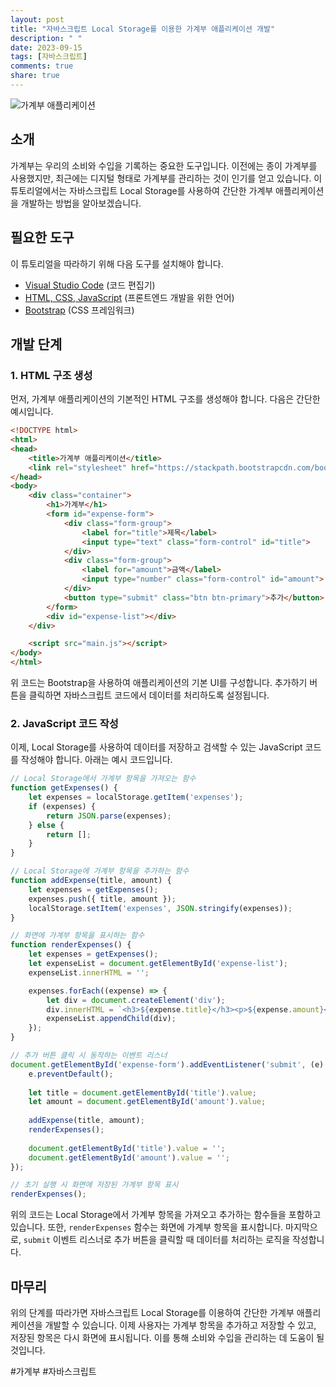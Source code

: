 ```yaml
---
layout: post
title: "자바스크립트 Local Storage를 이용한 가계부 애플리케이션 개발"
description: " "
date: 2023-09-15
tags: [자바스크립트]
comments: true
share: true
---
```


![가계부 애플리케이션](https://example.com/gaekkebu.png)

## 소개

가계부는 우리의 소비와 수입을 기록하는 중요한 도구입니다. 이전에는 종이 가계부를 사용했지만, 최근에는 디지털 형태로 가계부를 관리하는 것이 인기를 얻고 있습니다. 이 튜토리얼에서는 자바스크립트 Local Storage를 사용하여 간단한 가계부 애플리케이션을 개발하는 방법을 알아보겠습니다.

## 필요한 도구

이 튜토리얼을 따라하기 위해 다음 도구를 설치해야 합니다.

- [Visual Studio Code](https://code.visualstudio.com) (코드 편집기)
- [HTML, CSS, JavaScript](https://www.w3schools.com) (프론트엔드 개발을 위한 언어)
- [Bootstrap](https://getbootstrap.com) (CSS 프레임워크)

## 개발 단계

### 1. HTML 구조 생성

먼저, 가계부 애플리케이션의 기본적인 HTML 구조를 생성해야 합니다. 다음은 간단한 예시입니다.

```html
<!DOCTYPE html>
<html>
<head>
    <title>가계부 애플리케이션</title>
    <link rel="stylesheet" href="https://stackpath.bootstrapcdn.com/bootstrap/4.5.0/css/bootstrap.min.css">
</head>
<body>
    <div class="container">
        <h1>가계부</h1>
        <form id="expense-form">
            <div class="form-group">
                <label for="title">제목</label>
                <input type="text" class="form-control" id="title">
            </div>
            <div class="form-group">
                <label for="amount">금액</label>
                <input type="number" class="form-control" id="amount">
            </div>
            <button type="submit" class="btn btn-primary">추가</button>
        </form>
        <div id="expense-list"></div>
    </div>

    <script src="main.js"></script>
</body>
</html>
```

위 코드는 Bootstrap을 사용하여 애플리케이션의 기본 UI를 구성합니다. 추가하기 버튼을 클릭하면 자바스크립트 코드에서 데이터를 처리하도록 설정됩니다.

### 2. JavaScript 코드 작성

이제, Local Storage를 사용하여 데이터를 저장하고 검색할 수 있는 JavaScript 코드를 작성해야 합니다. 아래는 예시 코드입니다.

```javascript
// Local Storage에서 가계부 항목을 가져오는 함수
function getExpenses() {
    let expenses = localStorage.getItem('expenses');
    if (expenses) {
        return JSON.parse(expenses);
    } else {
        return [];
    }
}

// Local Storage에 가계부 항목을 추가하는 함수
function addExpense(title, amount) {
    let expenses = getExpenses();
    expenses.push({ title, amount });
    localStorage.setItem('expenses', JSON.stringify(expenses));
}

// 화면에 가계부 항목을 표시하는 함수
function renderExpenses() {
    let expenses = getExpenses();
    let expenseList = document.getElementById('expense-list');
    expenseList.innerHTML = '';

    expenses.forEach((expense) => {
        let div = document.createElement('div');
        div.innerHTML = `<h3>${expense.title}</h3><p>${expense.amount}</p>`;
        expenseList.appendChild(div);
    });
}

// 추가 버튼 클릭 시 동작하는 이벤트 리스너
document.getElementById('expense-form').addEventListener('submit', (e) => {
    e.preventDefault();
  
    let title = document.getElementById('title').value;
    let amount = document.getElementById('amount').value;
  
    addExpense(title, amount);
    renderExpenses();
  
    document.getElementById('title').value = '';
    document.getElementById('amount').value = '';
});

// 초기 실행 시 화면에 저장된 가계부 항목 표시
renderExpenses();
```

위의 코드는 Local Storage에서 가계부 항목을 가져오고 추가하는 함수들을 포함하고 있습니다. 또한, `renderExpenses` 함수는 화면에 가계부 항목을 표시합니다. 마지막으로, `submit` 이벤트 리스너로 추가 버튼을 클릭할 때 데이터를 처리하는 로직을 작성합니다.

## 마무리

위의 단계를 따라가면 자바스크립트 Local Storage를 이용하여 간단한 가계부 애플리케이션을 개발할 수 있습니다. 이제 사용자는 가계부 항목을 추가하고 저장할 수 있고, 저장된 항목은 다시 화면에 표시됩니다. 이를 통해 소비와 수입을 관리하는 데 도움이 될 것입니다.

#가계부 #자바스크립트
